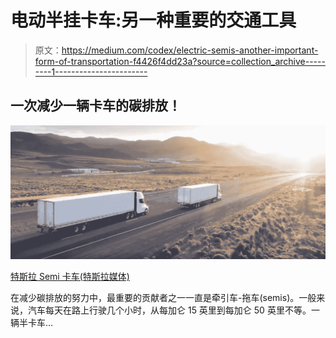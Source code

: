 # 电动半挂卡车:另一种重要的交通工具

> 原文：<https://medium.com/codex/electric-semis-another-important-form-of-transportation-f4426f4dd23a?source=collection_archive---------1----------------------->

## 一次减少一辆卡车的碳排放！

![](img/6285c31a47bd49ca5ba06d7ecc2b6f40.png)

[特斯拉 Semi 卡车(特斯拉媒体)](https://www.tesla.com/semi)

在减少碳排放的努力中，最重要的贡献者之一一直是牵引车-拖车(semis)。一般来说，汽车每天在路上行驶几个小时，从每加仑 15 英里到每加仑 50 英里不等。一辆半卡车…